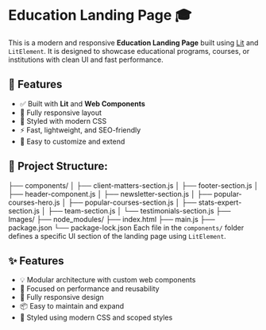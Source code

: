 # Education Landing Page 🎓

This is a modern and responsive **Education Landing Page** built using [Lit](https://lit.dev/) and `LitElement`. It is designed to showcase educational programs, courses, or institutions with clean UI and fast performance.

## 🚀 Features

- ✅ Built with **Lit** and **Web Components**
- 📱 Fully responsive layout
- 🎨 Styled with modern CSS
- ⚡ Fast, lightweight, and SEO-friendly
- 🔗 Easy to customize and extend

## 📂 Project Structure:
├── components/
│ ├── client-matters-section.js
│ ├── footer-section.js
│ ├── header-component.js
│ ├── newsletter-section.js
│ ├── popular-courses-hero.js
│ ├── popular-courses-section.js
│ ├── stats-expert-section.js
│ ├── team-section.js
│ └── testimonials-section.js
├── Images/
├── node_modules/
├── index.html
├── main.js
├── package.json
└── package-lock.json
Each file in the `components/` folder defines a specific UI section of the landing page using `LitElement`.

## ✨ Features

- 💡 Modular architecture with custom web components
- 🎯 Focused on performance and reusability
- 📱 Fully responsive design
- 📦 Easy to maintain and expand
- 🎨 Styled using modern CSS and scoped styles




